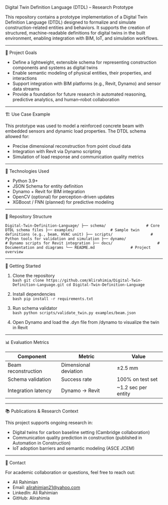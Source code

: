 

Digital Twin Definition Language (DTDL) – Research Prototype

This repository contains a prototype implementation of a Digital Twin Definition Language (DTDL) designed to formalize and simulate construction-related entities and behaviors. It supports the creation of structured, machine-readable definitions for digital twins in the built environment, enabling integration with BIM, IoT, and simulation workflows.

---

📌 Project Goals

- Define a lightweight, extensible schema for representing construction components and systems as digital twins  
- Enable semantic modeling of physical entities, their properties, and interactions  
- Support integration with BIM platforms (e.g., Revit, Dynamo) and sensor data streams  
- Provide a foundation for future research in automated reasoning, predictive analytics, and human–robot collaboration

---

🏗️ Use Case Example

This prototype was used to model a reinforced concrete beam with embedded sensors and dynamic load properties. The DTDL schema allowed for:

- Precise dimensional reconstruction from point cloud data  
- Integration with Revit via Dynamo scripting  
- Simulation of load response and communication quality metrics

---

🧰 Technologies Used

- Python 3.9+  
- JSON Schema for entity definition  
- Dynamo + Revit for BIM integration  
- OpenCV (optional) for perception-driven updates  
- XGBoost / FNN (planned) for predictive modeling

---

📁 Repository Structure

`
Digital-Twin-Definition-Language/
├── schema/                  # Core DTDL schema files
├── examples/                # Sample twin definitions (e.g., beam, HVAC unit)
├── scripts/                 # Python tools for validation and simulation
├── dynamo/                  # Dynamo scripts for Revit integration
├── docs/                    # Documentation and diagrams
└── README.md                # Project overview
`

---

🚀 Getting Started

1. Clone the repository  
   `bash
   git clone https://github.com/Alirahimia/Digital-Twin-Definition-Language.git
   cd Digital-Twin-Definition-Language
   `

2. Install dependencies  
   `bash
   pip install -r requirements.txt
   `

3. Run schema validator  
   `bash
   python scripts/validate_twin.py examples/beam.json
   `

4. Open Dynamo and load the .dyn file from /dynamo to visualize the twin in Revit

---

📊 Evaluation Metrics

| Component | Metric | Value |
|-----------|--------|-------|
| Beam reconstruction | Dimensional deviation | ±2.5 mm  
| Schema validation | Success rate | 100% on test set  
| Integration latency | Dynamo → Revit | ~1.2 sec per entity  

---

📚 Publications & Research Context

This project supports ongoing research in:
- Digital twins for carbon baseline setting (Cambridge collaboration)  
- Communication quality prediction in construction (published in Automation in Construction)  
- IoT adoption barriers and semantic modeling (ASCE JCEM)

---

🤝 Contact

For academic collaboration or questions, feel free to reach out:

- Ali Rahimian  
- Email: alirahimian21@yahoo.com  
- LinkedIn: Ali Rahimian  
- GitHub: Alirahimia
